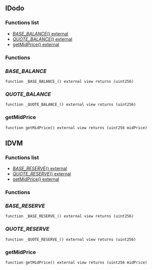 
## IDodo

### Functions list
- [_BASE_BALANCE_() external](#_base_balance_)
- [_QUOTE_BALANCE_() external](#_quote_balance_)
- [getMidPrice() external](#getmidprice)

### Functions
### _BASE_BALANCE_

```solidity
function _BASE_BALANCE_() external view returns (uint256)
```

### _QUOTE_BALANCE_

```solidity
function _QUOTE_BALANCE_() external view returns (uint256)
```

### getMidPrice

```solidity
function getMidPrice() external view returns (uint256 midPrice)
```

## IDVM

### Functions list
- [_BASE_RESERVE_() external](#_base_reserve_)
- [_QUOTE_RESERVE_() external](#_quote_reserve_)
- [getMidPrice() external](#getmidprice)

### Functions
### _BASE_RESERVE_

```solidity
function _BASE_RESERVE_() external view returns (uint256)
```

### _QUOTE_RESERVE_

```solidity
function _QUOTE_RESERVE_() external view returns (uint256)
```

### getMidPrice

```solidity
function getMidPrice() external view returns (uint256 midPrice)
```

